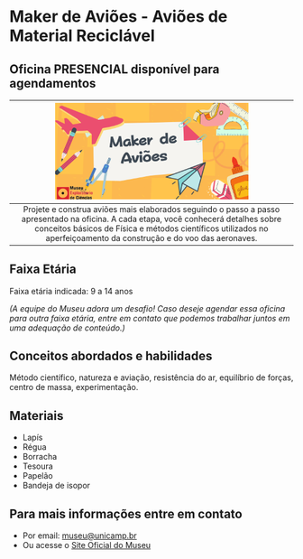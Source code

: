 # Maker de Aviões - Aviões de Material Reciclável

## Oficina PRESENCIAL disponível para agendamentos

|<img src="makeraviao.png" width="70%" height="70%"> |
| :-----:|
|Projete e construa aviões mais elaborados seguindo o passo a passo apresentado na oficina. A cada etapa, você conhecerá detalhes sobre conceitos básicos de Física e métodos científicos utilizados no aperfeiçoamento da construção e do voo das aeronaves.|

## Faixa Etária

Faixa etária indicada: 9 a 14 anos

*(A equipe do Museu adora um desafio! Caso deseje agendar essa oficina para outra faixa etária, entre em contato que podemos trabalhar juntos em uma adequação de conteúdo.)*

## Conceitos abordados e habilidades

Método científico, natureza e aviação, resistência do ar, equilíbrio de forças, centro de massa, experimentação.

## Materiais

* Lapís
* Régua
* Borracha
* Tesoura
* Papelão
* Bandeja de isopor

## Para mais informações entre em contato

* Por email: museu@unicamp.br
* Ou acesse o [Site Oficial do Museu](https://www.mc.unicamp.br/visite)
